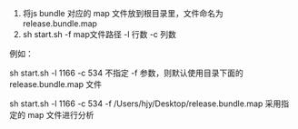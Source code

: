 1. 将js bundle 对应的 map 文件放到根目录里，文件命名为 release.bundle.map
2. sh start.sh -f map文件路径 -l 行数 -c 列数

例如：

sh start.sh -l 1166 -c 534 
不指定 -f 参数，则默认使用目录下面的 release.bundle.map 文件

sh start.sh -l 1166 -c 534 -f /Users/hjy/Desktop/release.bundle.map 
采用指定的 map 文件进行分析
